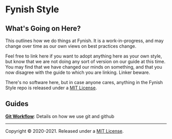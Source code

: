# Fynish Style

## What's Going on Here?

This outlines how we do things at Fynish. It is a work-in-progress, and may change over time as our own views on best practices change. 

Feel free to link here if you want to adopt anything here as your own style, but know that we are not doing any sort of version on our guide at this time. You may find that we have changed our minds on something, and that you now disagree with the guide to which you are linking. Linker beware.

There's no software here, but in case anyone cares, anything in the Fynish Style repo is released under a [MIT License](https://opensource.org/licenses/MIT).

## Guides

[**Git Workflow**](git_workflow.md): Details on how we use git and github

---

Copyright © 2020-2021. Released under a [MIT License](https://opensource.org/licenses/MIT).
